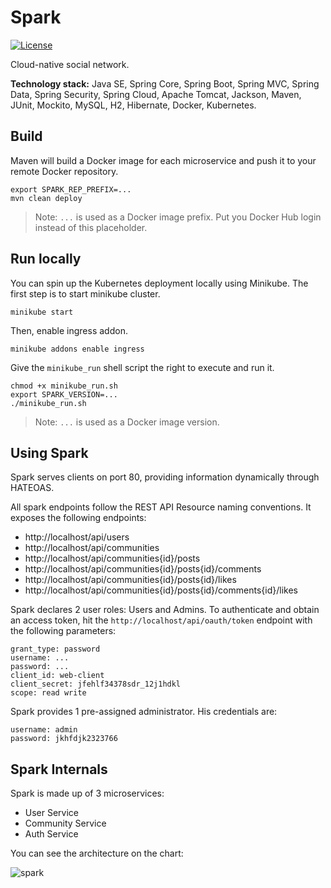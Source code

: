 # Spark 

[![License](https://img.shields.io/badge/License-Apache%202.0-blue.svg)](https://opensource.org/licenses/Apache-2.0)

Cloud-native social network.

**Technology stack:** Java SE, Spring Core, Spring Boot, Spring MVC, Spring Data, Spring Security, Spring Cloud, Apache Tomcat, Jackson, Maven, JUnit, Mockito, MySQL, H2, Hibernate, Docker, Kubernetes.

## Build

Maven will build a Docker image for each microservice and push it to your remote Docker repository.
```
export SPARK_REP_PREFIX=...                 
mvn clean deploy 
```
> Note: `...` is used as a Docker image prefix. Put you Docker Hub login instead of this placeholder.


## Run locally

You can spin up the Kubernetes deployment locally using Minikube.
The first step is to start minikube cluster.

```
minikube start
```

Then, enable ingress addon.

```
minikube addons enable ingress
```

Give the `minikube_run` shell script the right to execute and run it.
```
chmod +x minikube_run.sh 
export SPARK_VERSION=...  
./minikube_run.sh 
```
> Note: `...` is used as a Docker image version.


## Using Spark

Spark serves clients on port 80, providing information dynamically through HATEOAS.

All spark endpoints follow the REST API Resource naming conventions. It exposes the following endpoints:
 * http://localhost/api/users
 * http://localhost/api/communities
 * http://localhost/api/communities{id}/posts
 * http://localhost/api/communities{id}/posts{id}/comments
 * http://localhost/api/communities{id}/posts{id}/likes
 * http://localhost/api/communities{id}/posts{id}/comments{id}/likes


Spark declares 2 user roles: Users and Admins. To authenticate and obtain an access token, hit the `http://localhost/api/oauth/token` endpoint with the following parameters:

```
grant_type: password
username: ...
password: ...
client_id: web-client
client_secret: jfehlf34378sdr_12j1hdkl
scope: read write
```

Spark provides 1 pre-assigned administrator. His credentials are:

```
username: admin
password: jkhfdjk2323766
```

## Spark Internals

Spark is made up of 3 microservices: <br>
* User Service
* Community Service 
* Auth Service 

You can see the architecture on the chart:

![spark](https://user-images.githubusercontent.com/83589564/188613454-b33b8968-473a-40bf-8248-4f17e33157fe.svg)


